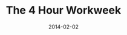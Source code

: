 ---
title: "The 4 Hour Workweek"
bookAuthor: "Tim Ferriss"
layout: book
format: "kindle"
recommended: "false"
date: "2014-02-02"
tag: book
projects: false
books: true
hidden: false
category: book
amazonLink: "http://amzn.to/2tYN4SJ"
---